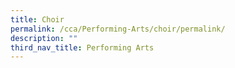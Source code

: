 ```yaml
---
title: Choir
permalink: /cca/Performing-Arts/choir/permalink/
description: ""
third_nav_title: Performing Arts
---
```


